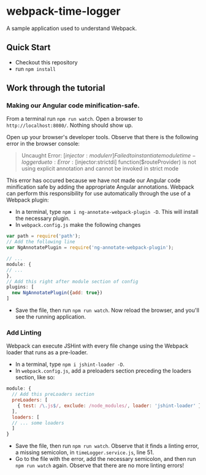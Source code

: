 # webpack-time-logger
A sample application used to understand Webpack.

## Quick Start

* Checkout this repository
* run `npm install`

## Work through the tutorial

### Making our Angular code minification-safe.

From a terminal run `npm run watch`. Open a browser to `http://localhost:8080/`. Nothing should show up.

Open up your browser's developer tools. Observe that there is the following error in the browser console: 

> Uncaught Error: [$injector:modulerr] Failed to instantiate module time-logger due to:
Error: [$injector:strictdi] function($routeProvider) is not using explicit annotation and cannot be invoked in strict mode

This error has occured because we have not made our Angular code minification safe by adding the appropriate Angular annotations. Webpack can perform this responsibility for use automatically through the use of a Webpack plugin:

* In a terminal, type `npm i ng-annotate-webpack-plugin -D`. This will install the necessary plugin.
* In `webpack.config.js` make the following changes

```js
var path = require('path');
// Add the following line
var NgAnnotatePlugin = require('ng-annotate-webpack-plugin');

// ...
module: {
// ...
},
// Add this right after module section of config
plugins: [
  new NgAnnotatePlugin({add: true})
]
```

* Save the file, then run `npm run watch`. Now reload the browser, and you'll see the running application.

### Add Linting

Webpack can execute JSHint with every file change using the Webpack loader that runs as a pre-loader.

* In a terminal, type `npm i jshint-loader -D`.
* In `webpack.config.js`, add a preloaders section preceding the loaders section, like so:

```js
module: {
  // Add this preLoaders section
  preLoaders: [
    { test: /\.js$/, exclude: /node_modules/, loader: 'jshint-loader' }
  ],
  loaders: [
  // ... some loaders
  ]
}
```

* Save the file, then run `npm run watch`. Observe that it finds a linting error, a missing semicolon, in `timeLogger.service.js`, line 51.
* Go to the file with the error, add the necessary semicolon, and then run `npm run watch` again. Observe that there are no more linting errors!

